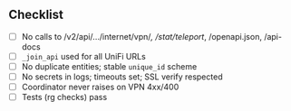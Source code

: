 ## Checklist

- [ ] No calls to /v2/api/.../internet/vpn/*, /stat/teleport*, /openapi.json, /api-docs
- [ ] `_join_api` used for all UniFi URLs
- [ ] No duplicate entities; stable `unique_id` scheme
- [ ] No secrets in logs; timeouts set; SSL verify respected
- [ ] Coordinator never raises on VPN 4xx/400
- [ ] Tests (rg checks) pass

